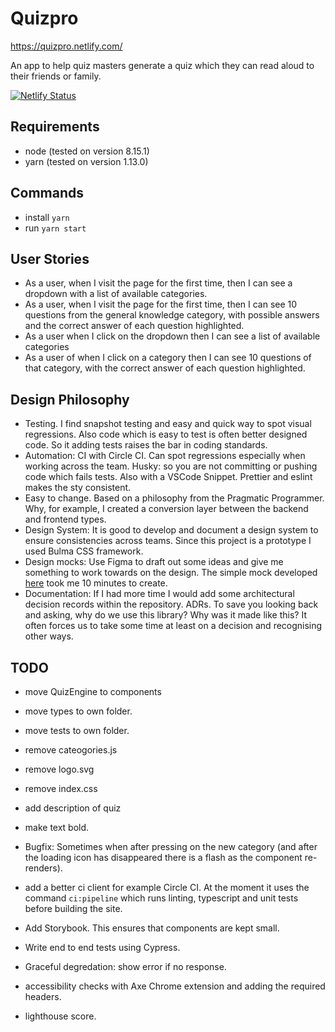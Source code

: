 # Quizpro

https://quizpro.netlify.com/

An app to help quiz masters generate a quiz which they can read aloud to their friends or family.

[![Netlify Status](https://api.netlify.com/api/v1/badges/53180c2e-e4d9-4657-8e3d-f2c69fb38016/deploy-status)](https://app.netlify.com/sites/mystifying-roentgen-274bc4/deploys)

## Requirements
- node (tested on version 8.15.1)
- yarn (tested on version 1.13.0)

## Commands
- install `yarn `
- run `yarn start`

## User Stories
- As a user, when I visit the page for the first time, then I can see a dropdown with a list of available categories.
- As a user, when I visit the page for the first time, then I can see 10 questions from the general knowledge category, with possible answers and the correct answer of each question highlighted.
- As a user when I click on the dropdown then I can see a list of available categories
- As a user of when I click on a category then I can see 10 questions of that category, with the correct answer of each question highlighted.

## Design Philosophy
- Testing. I find snapshot testing and easy and quick way to spot visual regressions. Also code which is easy to test is often better designed code. So it adding tests raises the bar in coding standards. 
- Automation: CI with Circle CI. Can spot regressions especially when working across the team. Husky: so you are not committing or pushing code which fails tests. Also with a VSCode Snippet. Prettier and eslint makes the sty consistent.
- Easy to change. Based on a philosophy from the Pragmatic Programmer. Why, for example, I created a conversion layer between the backend and frontend types. 
- Design System: It is good to develop and document a design system to ensure consistencies across teams. Since this project is a prototype I used Bulma CSS framework.
- Design mocks: Use Figma to draft out some ideas and give me something to work towards on the design. The simple mock developed [here](https://www.figma.com/file/WXZ09qKPbKVMOjBgP7JXHp/Quiz-Master?node-id=0%3A1) took me 10 minutes to create. 
- Documentation: If I had more time I would add some architectural decision records within the repository. ADRs. To save you looking back and asking, why do we use this library? Why was it made like this? It often forces us to take some time at least on a decision and recognising other ways.

## TODO
- move QuizEngine to components
- move types to own folder.
- move tests to own folder.
- remove cateogories.js
- remove logo.svg
- remove index.css
- add description of quiz
- make text bold.

- Bugfix: Sometimes when after pressing on the new category (and after the loading icon has disappeared there is a flash as the component re-renders).
- add a better ci client for example Circle CI. At the moment it uses the command `ci:pipeline` which runs linting, typescript and unit tests before building the site.
- Add Storybook. This ensures that components are kept small.
- Write end to end tests using Cypress.
- Graceful degredation: show error if no response.
- accessibility checks with Axe Chrome extension and adding the required headers. 
- lighthouse score.
